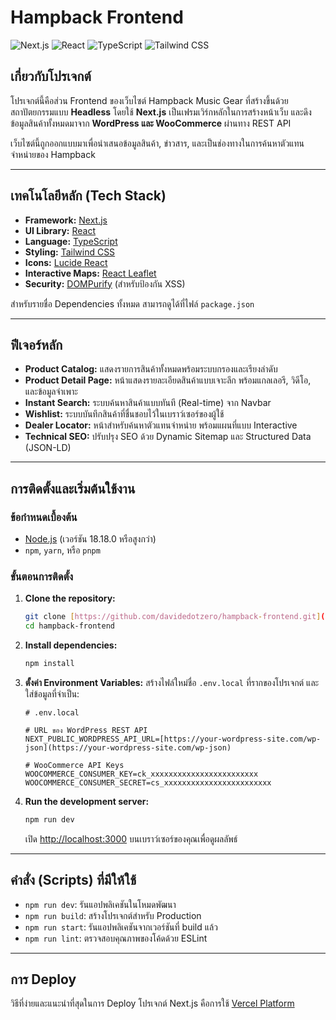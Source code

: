 # Hampback Frontend

![Next.js](https://img.shields.io/badge/Next.js-15.3.4-black?style=for-the-badge&logo=next.js) ![React](https://img.shields.io/badge/React-19-blue?style=for-the-badge&logo=react) ![TypeScript](https://img.shields.io/badge/TypeScript-5-blue?style=for-the-badge&logo=typescript) ![Tailwind CSS](https://img.shields.io/badge/Tailwind_CSS-4-cyan?style=for-the-badge&logo=tailwind-css)

## เกี่ยวกับโปรเจกต์

โปรเจกต์นี้คือส่วน Frontend ของเว็บไซต์ Hampback Music Gear ที่สร้างขึ้นด้วยสถาปัตยกรรมแบบ **Headless** โดยใช้ **Next.js** เป็นเฟรมเวิร์กหลักในการสร้างหน้าเว็บ และดึงข้อมูลสินค้าทั้งหมดมาจาก **WordPress และ WooCommerce** ผ่านทาง REST API

เว็บไซต์นี้ถูกออกแบบมาเพื่อนำเสนอข้อมูลสินค้า, ข่าวสาร, และเป็นช่องทางในการค้นหาตัวแทนจำหน่ายของ Hampback

---

## เทคโนโลยีหลัก (Tech Stack)

* **Framework:** [Next.js](https://nextjs.org/)
* **UI Library:** [React](https://react.dev/)
* **Language:** [TypeScript](https://www.typescriptlang.org/)
* **Styling:** [Tailwind CSS](https://tailwindcss.com/)
* **Icons:** [Lucide React](https://lucide.dev/)
* **Interactive Maps:** [React Leaflet](https://react-leaflet.js.org/)
* **Security:** [DOMPurify](https://github.com/cure53/DOMPurify) (สำหรับป้องกัน XSS)

สำหรับรายชื่อ Dependencies ทั้งหมด สามารถดูได้ที่ไฟล์ `package.json`

---

## ฟีเจอร์หลัก

* **Product Catalog:** แสดงรายการสินค้าทั้งหมดพร้อมระบบกรองและเรียงลำดับ
* **Product Detail Page:** หน้าแสดงรายละเอียดสินค้าแบบเจาะลึก พร้อมแกลเลอรี, วิดีโอ, และข้อมูลจำเพาะ
* **Instant Search:** ระบบค้นหาสินค้าแบบทันที (Real-time) จาก Navbar
* **Wishlist:** ระบบบันทึกสินค้าที่ชื่นชอบไว้ในเบราว์เซอร์ของผู้ใช้
* **Dealer Locator:** หน้าสำหรับค้นหาตัวแทนจำหน่าย พร้อมแผนที่แบบ Interactive
* **Technical SEO:** ปรับปรุง SEO ด้วย Dynamic Sitemap และ Structured Data (JSON-LD)

---

## การติดตั้งและเริ่มต้นใช้งาน

### ข้อกำหนดเบื้องต้น

* [Node.js](https://nodejs.org/) (เวอร์ชัน 18.18.0 หรือสูงกว่า)
* `npm`, `yarn`, หรือ `pnpm`

### ขั้นตอนการติดตั้ง

1.  **Clone the repository:**
    ```bash
    git clone [https://github.com/davidedotzero/hampback-frontend.git](https://github.com/davidedotzero/hampback-frontend.git)
    cd hampback-frontend
    ```

2.  **Install dependencies:**
    ```bash
    npm install
    ```

3.  **ตั้งค่า Environment Variables:**
    สร้างไฟล์ใหม่ชื่อ `.env.local` ที่รากของโปรเจกต์ และใส่ข้อมูลที่จำเป็น:

    ```env
    # .env.local

    # URL ของ WordPress REST API
    NEXT_PUBLIC_WORDPRESS_API_URL=[https://your-wordpress-site.com/wp-json](https://your-wordpress-site.com/wp-json)

    # WooCommerce API Keys
    WOOCOMMERCE_CONSUMER_KEY=ck_xxxxxxxxxxxxxxxxxxxxxxxx
    WOOCOMMERCE_CONSUMER_SECRET=cs_xxxxxxxxxxxxxxxxxxxxxxxx
    ```

4.  **Run the development server:**
    ```bash
    npm run dev
    ```

    เปิด [http://localhost:3000](http://localhost:3000) บนเบราว์เซอร์ของคุณเพื่อดูผลลัพธ์

---

## คำสั่ง (Scripts) ที่มีให้ใช้

* `npm run dev`: รันแอปพลิเคชันในโหมดพัฒนา
* `npm run build`: สร้างโปรเจกต์สำหรับ Production
* `npm run start`: รันแอปพลิเคชันจากเวอร์ชันที่ build แล้ว
* `npm run lint`: ตรวจสอบคุณภาพของโค้ดด้วย ESLint

---

## การ Deploy

วิธีที่ง่ายและแนะนำที่สุดในการ Deploy โปรเจกต์ Next.js คือการใช้ [Vercel Platform](https://vercel.com/new)

